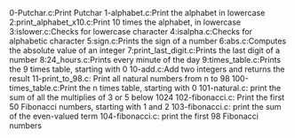 0-Putchar.c:Print Putchar
1-alphabet.c:Print the alphabet in lowercase
2:print_alphabet_x10.c:Print 10 times the alphabet, in lowercase
3:islower.c:Checks for lowercase character
4:isalpha.c:Checks for alphabetic character
5:sign.c:Prints the sign of a number
6:abs.c:Computes the absolute value of an integer
7:print_last_digit.c:Prints the last digit of a number
8:24_hours.c:Prints every minute of the day
9:times_table.c:Prints the 9 times table, starting with 0
10-add.c:Add two integers and returns the result
11-print_to_98.c: Print all natural numbers from n to 98
100-times_table.c:Print the n times table, starting with 0
101-natural.c: print the sum of all the multiplies of 3 or 5 below 1024
102-fibonacci.c: Print the first 50 Fibonacci numbers, starting with 1 and 2
103-fibonacci.c: print the sum of the even-valued term
104-fibonacci.c: print the first 98 Fibonacci numbers
